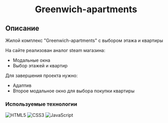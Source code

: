 <h1 align="center">Greenwich-apartments</h1>

## Описание
Жилой комплекс  "Greenwich-apartments" с выбором этажа и квартиры

На сайте реализован аналог steam магазина:
+ Модальные окна
+ Выбор этажей и квартир 

Для завершения проекта нужно:
+ Адаптив
+ Второе модальное окно для выбора покупки квартиры

### Используемые технологии
![HTML5](https://img.shields.io/badge/-HTML5-black?style=flat-square&logo=html5&logoColor=html)
![CSS3](https://img.shields.io/badge/-CSS3-black?style=flat-square&logo=css3&logoColor=css3)
![JavaScript](https://img.shields.io/badge/-JavaScript-black?style=flat-square&logo=javascript)
